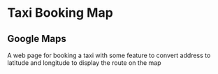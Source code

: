 # Taxi Booking Map

## Google Maps

A web page for booking a taxi with some feature to convert address to latitude and longitude to display the route on the map